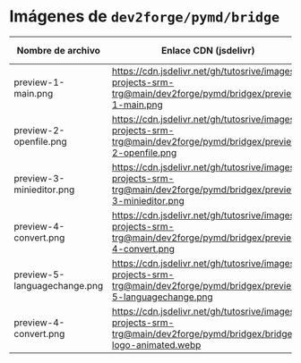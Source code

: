 # Imágenes de `dev2forge/pymd/bridge`

| Nombre de archivo                | Enlace CDN (jsdelivr)                                                                                                 | Vista Previa |
|----------------------------------|-----------------------------------------------------------------------------------------------------------------------|--------------|
| preview-1-main.png               | https://cdn.jsdelivr.net/gh/tutosrive/images-projects-srm-trg@main/dev2forge/pymd/bridgex/preview-1-main.png | ![img](https://cdn.jsdelivr.net/gh/tutosrive/images-projects-srm-trg@main/dev2forge/pymd/bridgex/preview-1-main.png) |
| preview-2-openfile.png           | https://cdn.jsdelivr.net/gh/tutosrive/images-projects-srm-trg@main/dev2forge/pymd/bridgex/preview-2-openfile.png | ![img](https://cdn.jsdelivr.net/gh/tutosrive/images-projects-srm-trg@main/dev2forge/pymd/bridgex/preview-2-openfile.png) |
| preview-3-minieditor.png         | https://cdn.jsdelivr.net/gh/tutosrive/images-projects-srm-trg@main/dev2forge/pymd/bridgex/preview-3-minieditor.png | ![img](https://cdn.jsdelivr.net/gh/tutosrive/images-projects-srm-trg@main/dev2forge/pymd/bridgex/preview-3-minieditor.png) |
| preview-4-convert.png            | https://cdn.jsdelivr.net/gh/tutosrive/images-projects-srm-trg@main/dev2forge/pymd/bridgex/preview-4-convert.png | ![img](https://cdn.jsdelivr.net/gh/tutosrive/images-projects-srm-trg@main/dev2forge/pymd/bridgex/preview-4-convert.png) |
| preview-5-languagechange.png     |  https://cdn.jsdelivr.net/gh/tutosrive/images-projects-srm-trg@main/dev2forge/pymd/bridgex/preview-5-languagechange.png | ![img](https://cdn.jsdelivr.net/gh/tutosrive/images-projects-srm-trg@main/dev2forge/pymd/bridgex/preview-5-languagechange.png) |
| preview-4-convert.png            | https://cdn.jsdelivr.net/gh/tutosrive/images-projects-srm-trg@main/dev2forge/pymd/bridgex/bridgex-logo-animated.webp | ![img](https://cdn.jsdelivr.net/gh/tutosrive/images-projects-srm-trg@main/dev2forge/pymd/bridgex/bridgex-logo-animated.webp) |
